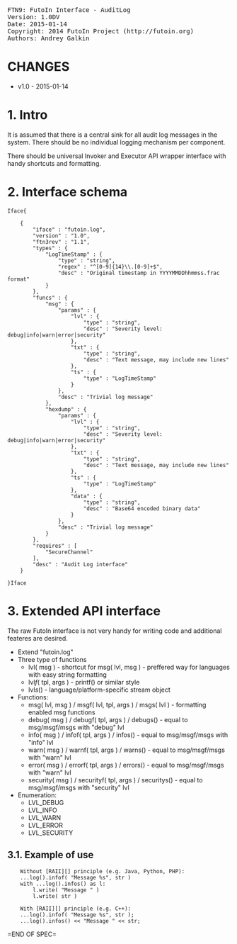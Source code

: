 <pre>
FTN9: FutoIn Interface - AuditLog
Version: 1.0DV
Date: 2015-01-14
Copyright: 2014 FutoIn Project (http://futoin.org)
Authors: Andrey Galkin
</pre>

# CHANGES

* v1.0 - 2015-01-14


# 1. Intro

It is assumed that there is a central sink for all audit log
messages in the system. There should be no individual logging
mechanism per component.

There should be universal Invoker and Executor API wrapper interface
with handy shortcuts and formatting.

# 2. Interface schema

`Iface{`

        {
            "iface" : "futoin.log",
            "version" : "1.0",
            "ftn3rev" : "1.1",
            "types" : {
                "LogTimeStamp" : {
                    "type" : "string",
                    "regex" : "^[0-9]{14}\\.[0-9]+$",
                    "desc" : "Original timestamp in YYYYMMDDhhmmss.frac format"
                }
            },
            "funcs" : {
                "msg" : {
                    "params" : {
                        "lvl" : {
                            "type" : "string",
                            "desc" : "Severity level: debug|info|warn|error|security"
                        },
                        "txt" : {
                            "type" : "string",
                            "desc" : "Text message, may include new lines"
                        },
                        "ts" : {
                            "type" : "LogTimeStamp"
                        }
                    },
                    "desc" : "Trivial log message"
                },
                "hexdump" : {
                    "params" : {
                        "lvl" : {
                            "type" : "string",
                            "desc" : "Severity level: debug|info|warn|error|security"
                        },
                        "txt" : {
                            "type" : "string",
                            "desc" : "Text message, may include new lines"
                        },
                        "ts" : {
                            "type" : "LogTimeStamp"
                        },
                        "data" : {
                            "type" : "string",
                            "desc" : "Base64 encoded binary data"
                        }
                    },
                    "desc" : "Trivial log message"
                }
            },
            "requires" : [
                "SecureChannel"
            ],
            "desc" : "Audit Log interface"
        }

`}Iface`

# 3. Extended API interface

The raw FutoIn interface is not very handy for writing code and additional
feateres are desired.

* Extend "futoin.log"
* Three type of functions
    * lvl( msg ) - shortcut for msg( lvl, msg ) - preffered way for languages with easy string formatting
    * lvl*f*( tpl, args ) - printf() or similar style
    * lvl*s*() - language/platform-specific stream object
* Functions:
    * msg( lvl, msg ) / msgf( lvl, tpl, args ) / msgs( lvl ) - formatting enabled msg functions
    * debug( msg ) / debugf( tpl, args ) / debugs() - equal to msg/msgf/msgs with "debug" lvl
    * info( msg ) / infof( tpl, args ) / infos() - equal to msg/msgf/msgs with "info" lvl
    * warn( msg ) / warnf( tpl, args ) / warns() - equal to msg/msgf/msgs with "warn" lvl
    * error( msg ) / errorf( tpl, args ) / errors() - equal to msg/msgf/msgs with "warn" lvl
    * security( msg ) / securityf( tpl, args ) / securitys() - equal to msg/msgf/msgs with "security" lvl
* Enumeration:
    * LVL_DEBUG
    * LVL_INFO
    * LVL_WARN
    * LVL_ERROR
    * LVL_SECURITY

## 3.1. Example of use


        Without [RAII][] principle (e.g. Java, Python, PHP):
        ...log().infof( "Message %s", str )
        with ...log().infos() as l:
            l.write( "Message " )
            l.write( str )

        With [RAII][] principle (e.g. C++):
        ...log().infof( "Message %s", str );
        ...log().infos() << "Message " << str;

[RAII]: http://en.wikipedia.org/wiki/Resource_Acquisition_Is_Initialization "Resource Acquisition Is Initialization"

=END OF SPEC=
